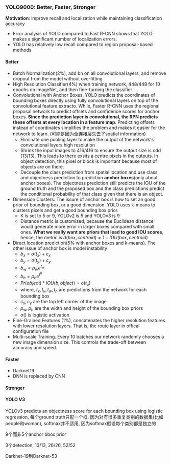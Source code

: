 ### YOLO9000: Better, Faster, Stronger

**Motivation**: improve recall and localization while maintaining classification accuracy

* Error analysis of YOLO compared to Fast R-CNN shows that YOLO makes a significant number of localization errors.
* YOLO has relatively low recall compared to region proposal-based methods

#### Better

* Batch Normalization(2%), add bn on all convolutional layers, and remove dropout from the model without overfitting
* High Resolution Classifier(4%) when training network, 448/448 for 10 epochs on ImageNet, and then fine-turning the classifier
* Convolutional with Anchor Boxes. YOLO predicts the coordinates of bounding boxes directly using fully convolutional layers on top of the convolutional feature extracto. While, Faster R-CNN uses the regional proposal network to predict offsets and confidence scores for anchor boxes. **Since the prediction layer is convolutional, the RPN predicts these offsets at every location in a feature map**. Predicting offsets instead of coordinates simplifies the problem and makes it easier for the network to learn. (可能是因为全连接层失去了spatial information)
  * Eliminate one pooling layer to make the output of the network's convolutional layers high resolution
  * Shrink the input images to 416/416 to ensure the output size is odd (13/13). This leads to there exsits a centre pixels in the outputs. In object detection, this pixel or block is important because most of objects are on there.
  * Decouple the class prediction from spatial location and use class and objectness prediction to prediction **anchor boxes**(only about anchor boxes). The objectness prediction still predicts the IOU of the ground truth and the proposed box and the class predictions predict the conditional probability of that class given that there is an object.
* Dimension Clusters. The issure of  anchor box is how to set an good prior of bounding box, or a good dimension. YOLO uses k-means to clusters pixels and get a good bounding box prior.
  * K is set to 5 or 9, YOLOv2 is 5 and YOLOv3 is 9
  * Distance metric is customized, because the Euclidean distance would generate more error in larger boxes compared with small ones. **What we really want are priors that lead to good IOU scores**, hence, the metric is $d(box, centroid) = 1 - IOU(box, centroid)$
* Direct location prediction(5% with anchor boxes and k-means). The other issue of anchor box is model instability
  * $b_x = \sigma(t_x) + c_x$
  * $b_y = \sigma(t_y) + c_y$
  * $b_w = p_we^{t_w}​$
  * $b_h = p_he^{t^h}$
  * $Pr(object) * IOU(b, object) = o(t_o)$
  * where, $t_x, t_y, t_w, t_h$ are predictions from the network for each bounding box
  * $c_x, c_y$ are the top left corner of the image
  * $p_w, p_h$ are the width and height of the bounding box priors
  * $\sigma()$ is logistic activation
* Fine-Grained Features (1%), concatenates the higher resolution features with lower resolution layers. That is, the route layer in offical configuration file
* Multi-scale Training. Every 10 batches our network randomly chooses a new image dimension size. This controls the trade-off between accuracy and speed.

#### Faster

* Darknet19
* DNN is replaced by CNN

#### Stronger

#### YOLO V3

YOLOv3 predicts an objectness score for each bounding box using logistic regression, 每个ground truth只配一个框. 因为对有很多重复类别的数据集(比如people和woman), softmax并不适用, 因为softmax假设每个类别都是独立的

9个而非5个anchor bbox prior

3个detection, 13/13, 26/26, 52/52

Darknet-19到Darknet-53

